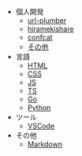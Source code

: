 - 個人開発
  - [url-plumber](#None)
  - [hiramekishare](#None)
  - [confcat](#None)
  - [その他](https://good-yuuta.hatenablog.com/entry/2022/08/04/041720)
- 言語
  - [HTML](#None)
  - [CSS](#None)
  - [JS](#None)
  - [TS](#None)
  - [Go](#None)
  - [Python](https://good-yuuta.hatenablog.com/entry/2022/08/04/023422?_ga=2.121778827.1259619272.1659535935-1524494941.1630950902)
- ツール
  - [VSCode](https://good-yuuta.hatenablog.com/entry/2022/08/04/012415?_ga=2.100865281.1259619272.1659535935-1524494941.1630950902)
- その他
  - [Markdown](https://good-yuuta.hatenablog.com/entry/2022/08/04/014414?_ga=2.167326142.1259619272.1659535935-1524494941.1630950902)